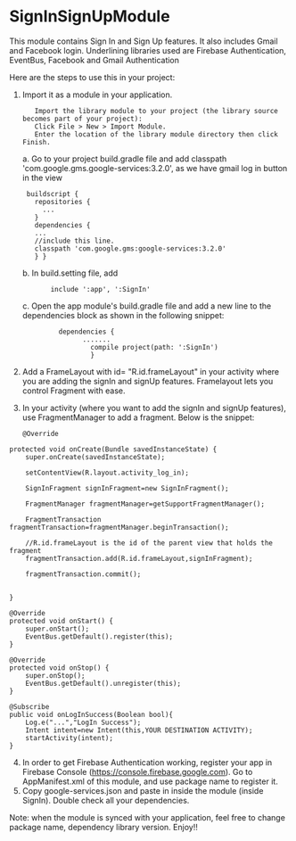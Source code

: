 # SignInSignUpModule
This module contains Sign In and Sign Up features. It also includes Gmail and Facebook login. Underlining libraries used are Firebase Authentication, EventBus, Facebook and Gmail Authentication

Here are the steps to use this in your project:
  1. Import it as a module in your application.
  
            Import the library module to your project (the library source becomes part of your project):
            Click File > New > Import Module.
            Enter the location of the library module directory then click Finish.
            
        a. Go to your project build.gradle file and add classpath 'com.google.gms.google-services:3.2.0', as we have gmail              log in button in the view
        
          buildscript {
            repositories {
              ...
            }
            dependencies {
            ...
            //include this line.
            classpath 'com.google.gms:google-services:3.2.0'
            } }
            
        b. In build.setting file, add 
        
                include ':app', ':SignIn'
              
        c.  Open the app module's build.gradle file and add a new line to the dependencies block as shown in the following                snippet:
        
                  dependencies {
                        .......
                          compile project(path: ':SignIn')
                          }
                          
  2. Add a FrameLayout with id= "R.id.frameLayout" in your activity where you are adding the signIn and signUp features. Framelayout lets you control Fragment with ease.
  3. In your activity (where you want to add the signIn and signUp features), use FragmentManager to add a fragment. 
     Below is the snippet:
     
         @Override
    protected void onCreate(Bundle savedInstanceState) {
        super.onCreate(savedInstanceState);
        
        setContentView(R.layout.activity_log_in);
        
        SignInFragment signInFragment=new SignInFragment();

        FragmentManager fragmentManager=getSupportFragmentManager();

        FragmentTransaction fragmentTransaction=fragmentManager.beginTransaction();

        //R.id.frameLayout is the id of the parent view that holds the fragment
        fragmentTransaction.add(R.id.frameLayout,signInFragment);

        fragmentTransaction.commit();


    }

    @Override
    protected void onStart() {
        super.onStart();
        EventBus.getDefault().register(this);
    }

    @Override
    protected void onStop() {
        super.onStop();
        EventBus.getDefault().unregister(this);
    }

    @Subscribe
    public void onLogInSuccess(Boolean bool){
        Log.e("...","LogIn Success");
        Intent intent=new Intent(this,YOUR DESTINATION ACTIVITY);
        startActivity(intent);
    }
  
 
  
  4. In order to get Firebase Authentication working, register your app in Firebase Console (https://console.firebase.google.com).
     Go to AppManifest.xml of this module, and use package name to register it.
  5. Copy google-services.json and paste in inside the module (inside SignIn). Double check all your dependencies.
  
  
  Note: when the module is synced with your application, feel free to change package name, dependency library version. Enjoy!!

